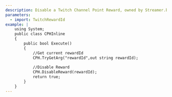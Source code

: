 ```yaml
---
description: Disable a Twitch Channel Point Reward, owned by Streamer.bot
parameters:
  - import: TwitchRewardId
example: |
    using System;
    public class CPHInline
    {
        public bool Execute()
        {
            //Get current rewardId
            CPH.TryGetArg("rewardId",out string rewardId);
            
            //Disable Reward
            CPH.DisableReward(rewardId);
            return true;
        }
    }
---
```

